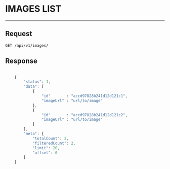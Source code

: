 # IMAGES LIST
-------------

## Request

    GET /api/v1/images/


## Response

```javascript

    {
        "status": 1,
        "data": [
            {
                "id"       : "accd97828b241d12d121c1",
                "imageUrl" : "url/to/image"
            },
            {
                "id"       : "accd97828b241d12d121c2",
                "imageUrl" : "url/to/image"
            }
        ],
        "meta": {
            "totalCount": 2,
            "filteredCount": 2,
            "limit": 20,
            "offset": 0
        }
    }

```